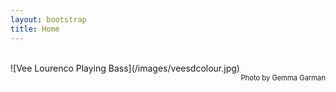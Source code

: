 ```yaml
---
layout: bootstrap
title: Home
---
```


<br />
![Vee Lourenco Playing Bass](/images/veesdcolour.jpg)
<div style="text-align: right; font-size: 0.8em"> Photo by Gemma Garman </div>